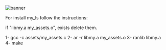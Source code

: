 ![banner](https://user-images.githubusercontent.com/67347242/157099534-90d55200-b212-4eab-a145-325babf7ab6d.png)


For install my_ls follow the instructions:

if "libmy.a my_assets.o", exists delete them.

1- gcc -c assets/my_assets.c
2- ar -r libmy.a my_assets.o
3- ranlib libmy.a
4- make

